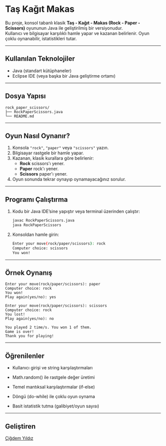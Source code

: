 # Taş Kağıt Makas

Bu proje, konsol tabanlı klasik **Taş - Kağıt - Makas (Rock - Paper - Scissors)** oyununun Java ile geliştirilmiş bir versiyonudur.  
Kullanıcı ve bilgisayar karşılıklı hamle yapar ve kazanan belirlenir. Oyun çoklu oynanabilir, istatistikleri tutar.

---

## Kullanılan Teknolojiler

- Java (standart kütüphaneler)
- Eclipse IDE (veya başka bir Java geliştirme ortamı)

---

## Dosya Yapısı

```
rock_paper_scissors/
├── RockPaperScissors.java
└── README.md
```

---

## Oyun Nasıl Oynanır?

1. Konsola `"rock"`, `"paper"` veya `"scissors"` yazın.
2. Bilgisayar rastgele bir hamle yapar.
3. Kazanan, klasik kurallara göre belirlenir:
   - **Rock** scissors'ı yener.
   - **Paper** rock'ı yener.
   - **Scissors** paper'ı yener.
4. Oyun sonunda tekrar oynayıp oynamayacağınız sorulur.

---

## Programı Çalıştırma

1. Kodu bir Java IDE’sine yapıştır veya terminal üzerinden çalıştır:
   ```bash
   javac RockPaperScissors.java
   java RockPaperScissors

2. Konsoldan hamle girin:
   ```bash
   Enter your move(rock/paper/scissors): rock
   Computer choice: scissors
   You won!

---

## Örnek Oynanış
```
Enter your move(rock/paper/scissors): paper
Computer choice: rock
You won!
Play again(yes/no): yes

Enter your move(rock/paper/scissors): scissors
Computer choice: rock
You lost!
Play again(yes/no): no

You played 2 time/s. You won 1 of them.
Game is over!
Thank you for playing!
```

---

## Öğrenilenler
- Kullanıcı girişi ve string karşılaştırmaları

- Math.random() ile rastgele değer üretimi

- Temel mantıksal karşılaştırmalar (if-else)

- Döngü (do-while) ile çoklu oyun oynama

- Basit istatistik tutma (galibiyet/oyun sayısı)

---

## Geliştiren

[Çiğdem Yıldız](https://github.com/Cigdem-Yildiz)
